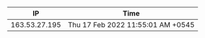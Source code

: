  | IP      | Time |
| ----------- | ----------- |
| 163.53.27.195      | Thu 17 Feb 2022 11:55:01 AM +0545       |
